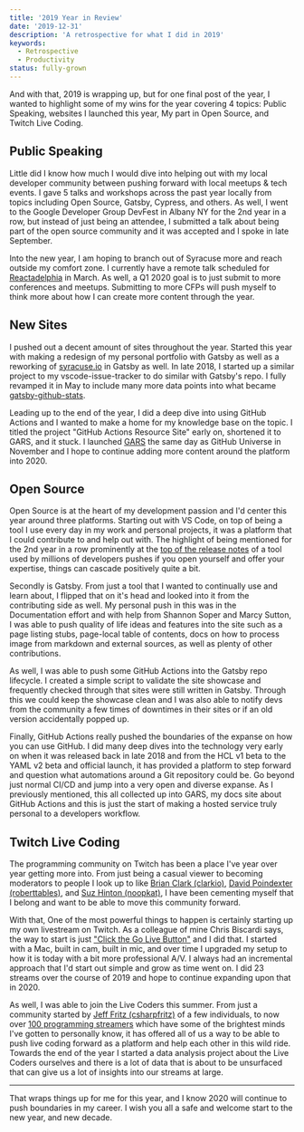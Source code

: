 ```yaml
---
title: '2019 Year in Review'
date: '2019-12-31'
description: 'A retrospective for what I did in 2019'
keywords:
  - Retrospective
  - Productivity
status: fully-grown
---
```


And with that, 2019 is wrapping up, but for one final post of the year, I wanted to highlight some of my wins for the year covering 4 topics: Public Speaking, websites I launched this year, My part in Open Source, and Twitch Live Coding.

## Public Speaking

Little did I know how much I would dive into helping out with my local developer community between pushing forward with local meetups & tech events. I gave 5 talks and workshops across the past year locally from topics including Open Source, Gatsby, Cypress, and others. As well, I went to the Google Developer Group DevFest in Albany NY for the 2nd year in a row, but instead of just being an attendee, I submitted a talk about being part of the open source community and it was accepted and I spoke in late September.

Into the new year, I am hoping to branch out of Syracuse more and reach outside my comfort zone. I currently have a remote talk scheduled for [Reactadelphia](https://www.meetup.com/Reactadelphia/) in March. As well, a Q1 2020 goal is to just submit to more conferences and meetups. Submitting to more CFPs will push myself to think more about how I can create more content through the year.

## New Sites

I pushed out a decent amount of sites throughout the year. Started this year with making a redesign of my personal portfolio with Gatsby as well as a reworking of [syracuse.io](https://syracuse.io) in Gatsby as well. In late 2018, I started up a similar project to my vscode-issue-tracker to do similar with Gatsby's repo. I fully revamped it in May to include many more data points into what became [gatsby-github-stats](https://gatsby-github-stats.netlify.com).

Leading up to the end of the year, I did a deep dive into using GitHub Actions and I wanted to make a home for my knowledge base on the topic. I titled the project "GitHub Actions Resource Site" early on, shortened it to GARS, and it stuck. I launched [GARS](https://gars.dev) the same day as GitHub Universe in November and I hope to continue adding more content around the platform into 2020.

## Open Source

Open Source is at the heart of my development passion and I'd center this year around three platforms. Starting out with VS Code, on top of being a tool I use every day in my work and personal projects, it was a platform that I could contribute to and help out with. The highlight of being mentioned for the 2nd year in a row prominently at the [top of the release notes](https://code.visualstudio.com/updates/v1_40) of a tool used by millions of developers pushes if you open yourself and offer your expertise, things can cascade positively quite a bit.

Secondly is Gatsby. From just a tool that I wanted to continually use and learn about, I flipped that on it's head and looked into it from the contributing side as well. My personal push in this was in the Documentation effort and with help from Shannon Soper and Marcy Sutton, I was able to push quality of life ideas and features into the site such as a page listing stubs, page-local table of contents, docs on how to process image from markdown and external sources, as well as plenty of other contributions.

As well, I was able to push some GitHub Actions into the Gatsby repo lifecycle. I created a simple script to validate the site showcase and frequently checked through that sites were still written in Gatsby. Through this we could keep the showcase clean and I was also able to notify devs from the community a few times of downtimes in their sites or if
an old version accidentally popped up.

Finally, GitHub Actions really pushed the boundaries of the expanse on how you can use GitHub. I did many deep dives into the technology very early on when it was released back in late 2018 and from the HCL v1 beta to the YAML v2 beta and official launch, it has provided a platform to step forward and question what automations around a Git repository could be. Go beyond just normal CI/CD and jump into a very open and diverse expanse. As I previously mentioned, this all collected up into GARS, my docs site about GitHub Actions and this is just the start of making a hosted service truly personal to a developers workflow.

## Twitch Live Coding

The programming community on Twitch has been a place I've year over year getting more into. From just being a casual viewer to becoming moderators to people I look up to like [Brian Clark (clarkio)](https://twitch.tv/clarkio), [David Poindexter (roberttables)](https://twitch.tv/roberttables), and [Suz Hinton (noopkat)](https://twitch.tv/noopkat), I have been cementing myself that I belong and want to be able to move this community forward.

With that, One of the most powerful things to happen is certainly starting up my own livestream on Twitch. As a colleague of mine Chris Biscardi says, the way to start is just ["Click the Go Live Button"](https://www.christopherbiscardi.com/post/you-should-livestream/) and I did that. I started with a Mac, built in cam, built in mic, and over time I upgraded my setup to how it is today with a bit more professional A/V. I always had an incremental approach that I'd start out simple and grow as time went on. I did 23 streams over the course of 2019 and hope to continue expanding upon that in 2020.

As well, I was able to join the Live Coders this summer. From just a community started by [Jeff Fritz (csharpfritz)](https://twitch.tv/csharpfritz) of a few individuals, to now over [100 programming streamers](https://twitch.tv/team/livecoders) which have some of the brightest minds I've gotten to personally know, it has offered all of us a way to be able to push live coding forward as a platform and help each other in this wild ride. Towards the end of the year I started a data analysis project about the Live Coders ourselves and there is a lot of data that is about to be unsurfaced that can give us a lot of insights into our streams at large.

---

That wraps things up for me for this year, and I know 2020 will continue to push boundaries in my career. I wish you all a safe and welcome start to the new year, and new decade.
